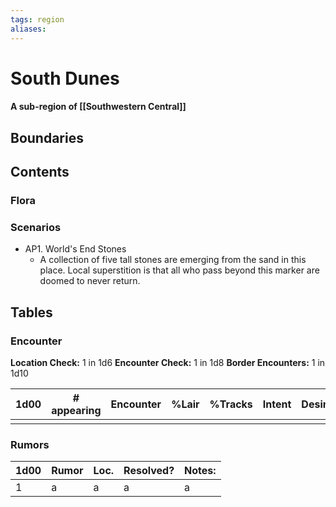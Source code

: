 ```yaml
---
tags: region
aliases:
---
```

# South Dunes
#### A sub-region of [[Southwestern Central]]
## Boundaries
## Contents
### Flora
### Scenarios
- AP1. World's End Stones
	- A collection of five tall stones are emerging from the sand in this place. Local superstition is that all who pass beyond this marker are doomed to never return.

## Tables
### Encounter
**Location Check:** 1 in 1d6
**Encounter Check:** 1 in 1d8
**Border Encounters:** 1 in 1d10


| 1d00 | # appearing | Encounter | %Lair | %Tracks | Intent | Desire |
| ---- | ----------- | --------- | ----- | ------- | ------ | ------ |
|      |             |           |       |         |        |        |

### Rumors
| 1d00 | Rumor | Loc. | Resolved? | Notes: |
|------|-------|------|-----------|--------|
| 1    | a     | a    | a         | a      |